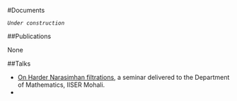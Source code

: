 #Documents

_`Under construction`_

##Publications 

None

##Talks

- [On Harder Narasimhan filtrations](https://cryptosubh.github.io/assets/IDC%20451.pdf), a seminar delivered to the Department of Mathematics, IISER Mohali.
- 